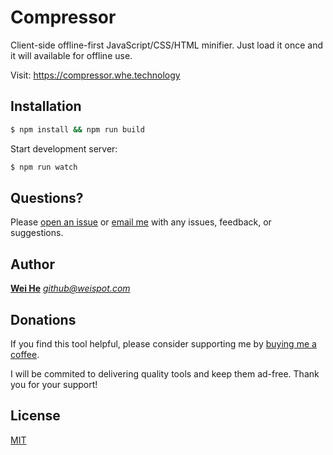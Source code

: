 Compressor
==========
Client-side offline-first JavaScript/CSS/HTML minifier. Just load it once and it will available for offline use.

Visit: https://compressor.whe.technology


## Installation
```bash
$ npm install && npm run build
```

Start development server:
```bash
$ npm run watch
```

## Questions?

Please [open an issue](https://github.com/ddhhz/compressor/issues) or [email me](mailto:&#103;&#105;&#116;&#104;&#117;&#098;&#064;&#119;&#101;&#105;&#115;&#112;&#111;&#116;&#046;&#099;&#111;&#109;) with any issues, feedback, or suggestions.


## Author
[**Wei He**](https://whe.me)  [_&#103;&#105;&#116;&#104;&#117;&#098;&#064;&#119;&#101;&#105;&#115;&#112;&#111;&#116;&#046;&#099;&#111;&#109;_](mailto:&#103;&#105;&#116;&#104;&#117;&#098;&#064;&#119;&#101;&#105;&#115;&#112;&#111;&#116;&#046;&#099;&#111;&#109;)


## Donations

If you find this tool helpful, please consider supporting me by [buying me a coffee](https://o.whe.me/supportwei).

I will be commited to delivering quality tools and keep them ad-free. Thank you for your support!


## License
[MIT](LICENSE)
